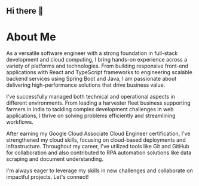 ## Hi there 👋

# About Me

As a versatile software engineer with a strong foundation in full-stack development and cloud computing, I bring hands-on experience across a variety of platforms and technologies. From building responsive front-end applications with React and TypeScript frameworks to engineering scalable backend services using Spring Boot and Java, I am passionate about delivering high-performance solutions that drive business value.

I've successfully managed both technical and operational aspects in different environments. From leading a harvester fleet business supporting farmers in India to tackling complex development challenges in web applications, I thrive on solving problems efficiently and streamlining workflows.

After earning my Google Cloud Associate Cloud Engineer certification, I've strengthened my cloud skills, focusing on cloud-based deployments and infrastructure. Throughout my career, I've utilized tools like Git and GitHub for collaboration and also contributed to RPA automation solutions like data scraping and document understanding.

I'm always eager to leverage my skills in new challenges and collaborate on impactful projects. Let's connect!

